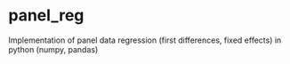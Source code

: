 # panel_reg
Implementation of panel data regression (first differences, fixed effects) in python (numpy, pandas)
